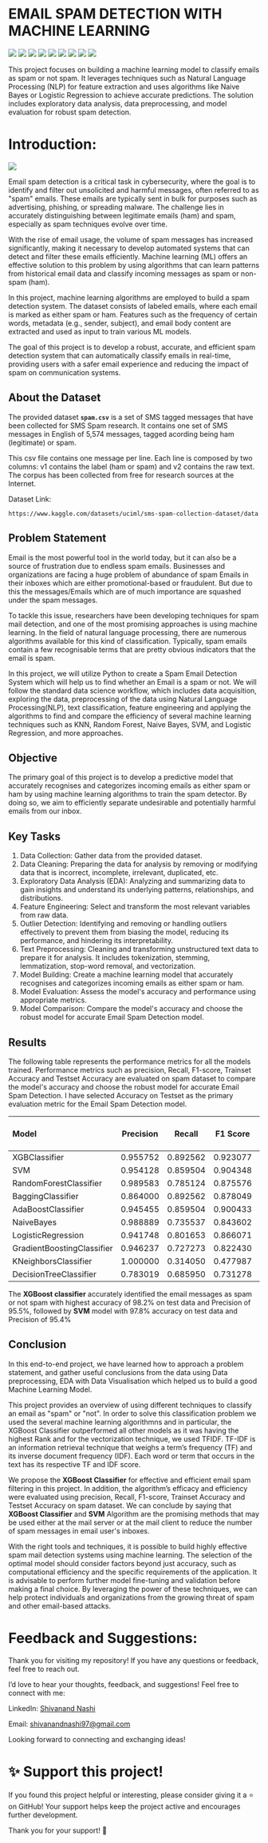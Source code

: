 # EMAIL SPAM DETECTION WITH MACHINE LEARNING

[![](https://img.shields.io/badge/Python-FFD43B?style=for-the-badge&logo=python&logoColor=darkgreen)](https://www.python.org)  [![](https://img.shields.io/badge/TensorFlow-FF6F00?style=for-the-badge&logo=TensorFlow&logoColor=white)](https://www.tensorflow.org) [![](https://img.shields.io/badge/scikit_learn-F7931E?style=for-the-badge&logo=scikit-learn&logoColor=white)](https://scikit-learn.org/stable/) [![](https://img.shields.io/badge/SciPy-654FF0?style=for-the-badge&logo=SciPy&logoColor=white)](https://www.scipy.org) [![](https://img.shields.io/badge/Numpy-777BB4?style=for-the-badge&logo=numpy&logoColor=white)](https://numpy.org) [![](https://img.shields.io/badge/Pandas-2C2D72?style=for-the-badge&logo=pandas&logoColor=white)](https://pandas.pydata.org)  [![](https://img.shields.io/badge/Plotly-239120?style=for-the-badge&logo=plotly&logoColor=white)](https://plotly.com) [![](https://img.shields.io/badge/Keras-D00000?style=for-the-badge&logo=Keras&logoColor=white)](https://keras.io) [![](https://img.shields.io/badge/conda-342B029.svg?&style=for-the-badge&logo=anaconda&logoColor=white)](https://www.anaconda.com)



This project focuses on building a machine learning model to classify emails as spam or not spam. It leverages techniques such as Natural Language Processing (NLP) for feature extraction and uses algorithms like Naive Bayes or Logistic Regression to achieve accurate predictions. The solution includes exploratory data analysis, data preprocessing, and model evaluation for robust spam detection.

# Introduction:

<img src="https://github.com/Gtshivanand/EMAIL-SPAM-DETECTION-WITH-MACHINE-LEARNING/blob/main/EMAIL%20SPAM%20DETECTION%20WITH%20MACHINE%20LEARNING/images/EmailSpamDetection.jpg"/>

Email spam detection is a critical task in cybersecurity, where the goal is to identify and filter out unsolicited and harmful messages, often referred to as "spam" emails. These emails are typically sent in bulk for purposes such as advertising, phishing, or spreading malware. The challenge lies in accurately distinguishing between legitimate emails (ham) and spam, especially as spam techniques evolve over time.

With the rise of email usage, the volume of spam messages has increased significantly, making it necessary to develop automated systems that can detect and filter these emails efficiently. Machine learning (ML) offers an effective solution to this problem by using algorithms that can learn patterns from historical email data and classify incoming messages as spam or non-spam (ham).

In this project, machine learning algorithms are employed to build a spam detection system. The dataset consists of labeled emails, where each email is marked as either spam or ham. Features such as the frequency of certain words, metadata (e.g., sender, subject), and email body content are extracted and used as input to train various ML models.

The goal of this project is to develop a robust, accurate, and efficient spam detection system that can automatically classify emails in real-time, providing users with a safer email experience and reducing the impact of spam on communication systems.

## About the Dataset

The provided dataset  **```spam.csv```** is a set of SMS tagged messages that have been collected for SMS Spam research. It contains one set of SMS messages in English of 5,574 messages, tagged acording being ham (legitimate) or spam.

This csv file contains one message per line. Each line is composed by two columns: v1 contains the label (ham or spam) and v2 contains the raw text. The corpus has been collected from free for research sources at the Internet.

Dataset Link:
```
https://www.kaggle.com/datasets/uciml/sms-spam-collection-dataset/data
```

## Problem Statement

Email is the most powerful tool in the world today, but it can also be a source of frustration due to endless spam emails. Businesses and organizations are facing a huge problem of abundance of spam Emails in their inboxes which are either promotional-based or fraudulent. But due to this the messages/Emails which are of much importance are squashed under the spam messages.

To tackle this issue, researchers have been developing techniques for spam mail detection, and one of the most promising approaches is using machine learning. In the field of natural language processing, there are numerous algorithms available for this kind of classification. Typically, spam emails contain a few recognisable terms that are pretty obvious indicators that the email is spam.

In this project, we will utilize Python to create a Spam Email Detection System which will help us to find whether an Email is a spam or not. We will follow the standard data science workflow, which includes data acquisition, exploring the data, preprocessing of the data using Natural Language Processing(NLP), text classification, feature engineering and applying the algorithms to find and compare the efficiency of several machine learning techniques such as KNN, Random Forest, Naive Bayes, SVM, and Logistic Regression, and more approaches.

## Objective

The primary goal of this project is to develop a predictive model that accurately recognises and categorizes incoming emails as either spam or ham by using machine learning algorithms to train the spam detector. By doing so, we aim to efficiently separate undesirable and potentially harmful emails from our inbox.

## Key Tasks

1. Data Collection: Gather data from the provided dataset.
2. Data Cleaning: Preparing the data for analysis by removing or modifying data that is incorrect, incomplete, irrelevant, duplicated, etc.
3. Exploratory Data Analysis (EDA): Analyzing and summarizing data to gain insights and understand its underlying patterns, relationships, and distributions.
4. Feature Engineering: Select and transform the most relevant variables from raw data.
5. Outlier Detection: Identifying and removing or handling outliers effectively to prevent them from biasing the model, reducing its performance, and hindering its interpretability.
6. Text Preprocessing: Cleaning and transforming unstructured text data to prepare it for analysis. It includes tokenization, stemming, lemmatization, stop-word removal, and vectorization.
7. Model Building: Create a machine learning model that accurately recognises and categorizes incoming emails as either spam or ham.
8. Model Evaluation: Assess the model's accuracy and performance using appropriate metrics.
9. Model Comparison: Compare the model's accuracy and choose the robust model for accurate Email Spam Detection model.

## Results
The following table represents the performance metrics for all the models trained. Performance metrics such as precision, Recall, F1-score, Trainset Accuracy and Testset Accuracy are evaluated on spam dataset to compare the model's accuracy and choose the robust model for accurate Email Spam Detection. I have selected Accuracy on Testset as the primary evaluation metric for the Email Spam Detection model. 

|          Model            | Precision |   Recall | F1 Score	| Accuracy on Trainset | Accuracy on Testset | Rank |
| :------------------------ | :-------: | :------: | :------: | :------------------: | :-----------------: | :--: |
| XGBClassifier             | 0.955752  | 0.892562 | 0.923077 | 0.988623	           | 0.982575            | 1    |
| SVM                       | 0.954128  | 0.859504 | 0.904348 | 0.986444             | 0.978703            | 2    |
| RandomForestClassifier    | 0.989583  | 0.785124 | 0.875576 | 0.999758	           | 0.973863            | 3    |
| BaggingClassifier         | 0.864000  | 0.892562 | 0.878049 | 0.999758             | 0.970958            | 4    |
| AdaBoostClassifier        | 0.945455  | 0.859504 | 0.900433 | 0.981118             | 0.977735            | 5    |
| NaiveBayes                | 0.988889  | 0.735537 | 0.843602 | 0.971435             | 0.968054            | 6    |
| LogisticRegression	      | 0.941748  | 0.801653 | 0.866071 | 0.966594             | 0.970958            | 7    |
| GradientBoostingClassifier| 0.946237  | 0.727273 | 0.822430 | 0.972162             | 0.963214            | 8    |
| KNeighborsClassifier      | 1.000000  | 0.314050 | 0.477987 | 0.922053             | 0.919652            | 9    |
| DecisionTreeClassifier    | 0.783019  | 0.685950 | 0.731278 | 0.957879             | 0.940949	           | 10   |

The **XGBoost classifier** accurately identified the email messages as spam or not spam with highest accuracy of 98.2% on test data and Precision of 95.5%, followed by **SVM** model with 97.8% accuracy on test data and Precision of 95.4%

## Conclusion

In this end-to-end project, we have learned how to approach a problem statement, and gather useful conclusions from the data using Data preprocessing, EDA with Data Visualisation which helped us to build a good Machine Learning Model.

This project provides an overview of using different techniques to classify an email as "spam" or "not". In order to solve this classification problem we used the several machine learning algorithmns and in particular, the XGBoost Classifier outperformed all other models as it was having the highest Rank and for the vectorization technique, we used TFIDF. TF-IDF is an information retrieval technique that weighs a term’s frequency (TF) and its inverse document frequency (IDF). Each word or term that occurs in the text has its respective TF and IDF score.

We propose the **XGBoost Classifier** for effective and efficient email spam filtering in this project. In addition, the algorithm’s efficacy and efficiency were evaluated using precision, Recall, F1-score, Trainset Accuracy and Testset Accuracy on spam dataset. We can conclude by saying that **XGBoost Classifier** and **SVM** Algorithm are the promising methods that may be used either at the mail server or at the mail client to reduce the number of spam messages in email user's inboxes.

With the right tools and techniques, it is possible to build highly effective spam mail detection systems using machine learning. The selection of the optimal model should consider factors beyond just accuracy, such as computational efficiency and the specific requirements of the application. It is advisable to perform further model fine-tuning and validation before making a final choice. By leveraging the power of these techniques, we can help protect individuals and organizations from the growing threat of spam and other email-based attacks.


# Feedback and Suggestions:

Thank you for visiting my repository! If you have any questions or feedback, feel free to reach out.

I’d love to hear your thoughts, feedback, and suggestions! Feel free to connect with me:

 LinkedIn: [Shivanand Nashi](https://www.linkedin.com/in/shivanand-s-nashi-79579821a)
 
 Email: shivanandnashi97@gmail.com


Looking forward to connecting and exchanging ideas!

# ✨ Support this project!
If you found this project helpful or interesting, please consider giving it a ⭐ on GitHub!
Your support helps keep the project active and encourages further development.

Thank you for your support! 💖





